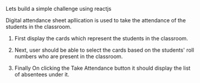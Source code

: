 Lets build a simple challenge using reactjs

Digital attendance sheet apllication is used to take the attendance of the students in the classroom.

1. First display the cards which represent the students in the classroom.

2. Next, user should be able to select the cards based on the students' roll numbers who are present in the classroom.

3. Finally On clicking the Take Attendance button it should display the list of absentees under it.
